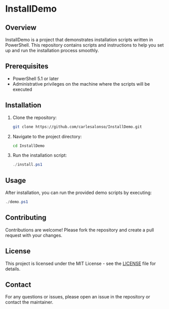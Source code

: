 # InstallDemo

## Overview
InstallDemo is a project that demonstrates installation scripts written in PowerShell. This repository contains scripts and instructions to help you set up and run the installation process smoothly.

## Prerequisites
- PowerShell 5.1 or later
- Administrative privileges on the machine where the scripts will be executed

## Installation
1. Clone the repository:
   ```sh
   git clone https://github.com/carlesalonso/InstallDemo.git
   ```
2. Navigate to the project directory:
   ```sh
   cd InstallDemo
   ```
3. Run the installation script:
   ```powershell
   ./install.ps1
   ```

## Usage
After installation, you can run the provided demo scripts by executing:
```powershell
./demo.ps1
```

## Contributing
Contributions are welcome! Please fork the repository and create a pull request with your changes.

## License
This project is licensed under the MIT License - see the [LICENSE](LICENSE) file for details.

## Contact
For any questions or issues, please open an issue in the repository or contact the maintainer.


